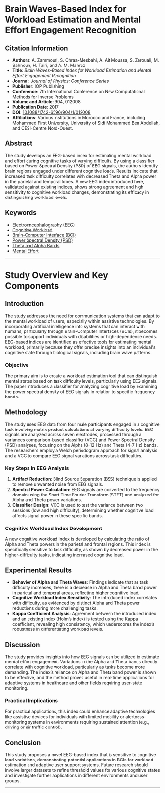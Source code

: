 # **Brain Waves-Based Index for Workload Estimation and Mental Effort Engagement Recognition**

## Citation Information

- **Authors**: A. Zammouri, S. Chraa-Mesbahi, A. Ait Moussa, S. Zerouali, M. Sahnoun, H. Tairi, and A. M. Mahraz
- **Title**: *Brain Waves-Based Index for Workload Estimation and Mental Effort Engagement Recognition*
- **Journal**: *Journal of Physics: Conference Series*
- **Publisher**: IOP Publishing
- **Conference**: 7th International Conference on New Computational Methods for Inverse Problems
- **Volume and Article**: 904, 012008
- **Publication Date**: 2017
- **DOI**: [10.1088/1742-6596/904/1/012008](https://doi.org/10.1088/1742-6596/904/1/012008)
- **Affiliations**: Various institutions in Morocco and France, including Mohammed First University, University of Sidi Mohammed Ben Abdellah, and CESI-Centre Nord-Ouest.

## Abstract

The study develops an EEG-based index for estimating mental workload and effort during cognitive tasks of varying difficulty. By using a classifier based on Power Spectral Density (PSD) of EEG signals, the authors identify brain regions engaged under different cognitive loads. Results indicate that increased task difficulty correlates with decreased Theta and Alpha power in the parietal and temporal lobes. A new EEG index introduced here, validated against existing indices, shows strong agreement and high sensitivity to cognitive workload changes, demonstrating its efficacy in distinguishing workload levels.

## Keywords

- [Electroencephalography (EEG)](https://scholar.google.com/scholar?q=Electroencephalography+EEG)
- [Cognitive Workload](https://scholar.google.com/scholar?q=Cognitive+Workload)
- [Brain-Computer Interface (BCI)](https://scholar.google.com/scholar?q=Brain-Computer+Interface)
- [Power Spectral Density (PSD)](https://scholar.google.com/scholar?q=Power+Spectral+Density+PSD)
- [Theta and Alpha Bands](https://scholar.google.com/scholar?q=Theta+and+Alpha+Bands)
- [Mental Effort](https://scholar.google.com/scholar?q=Mental+Effort)

---

# Study Overview and Key Components

## Introduction

The study addresses the need for communication systems that can adapt to the mental workload of users, especially within assistive technologies. By incorporating artificial intelligence into systems that can interact with humans, particularly through Brain-Computer Interfaces (BCIs), it becomes possible to support individuals with disabilities or high-dependence needs. EEG-based indices are identified as effective tools for estimating mental workload, primarily because they offer precise insights into an individual's cognitive state through biological signals, including brain wave patterns.

### Objective

The primary aim is to create a workload estimation tool that can distinguish mental states based on task difficulty levels, particularly using EEG signals. The paper introduces a classifier for analyzing cognitive load by examining the power spectral density of EEG signals in relation to specific frequency bands.

## Methodology

The study uses EEG data from four male participants engaged in a cognitive task involving matrix product calculations at varying difficulty levels. EEG signals are analyzed across seven electrodes, processed through a variances comparison-based classifier (VCC) and Power Spectral Density (PSD) analyses, focusing on the Alpha (8-12 Hz) and Theta (4-7 Hz) bands. The researchers employ a Welch periodogram approach for signal analysis and a VCC to compare EEG signal variations across task difficulties.

### Key Steps in EEG Analysis

1. **Artifact Reduction**: Blind Source Separation (BSS) technique is applied to remove unwanted noise from EEG signals.
2. **Spectral Power Calculation**: EEG signals are converted to the frequency domain using the Short Time Fourier Transform (STFT) and analyzed for Alpha and Theta power variations.
3. **Classifier Design**: VCC is used to test the variance between two sessions (low and high difficulty), determining whether cognitive load affects signal power in these specific bands.

### Cognitive Workload Index Development

A new cognitive workload index is developed by calculating the ratio of Alpha and Theta powers in the parietal and frontal regions. This index is specifically sensitive to task difficulty, as shown by decreased power in the higher-difficulty tasks, indicating increased cognitive load.

## Experimental Results

- **Behavior of Alpha and Theta Waves**: Findings indicate that as task difficulty increases, there is a decrease in Alpha and Theta band power in parietal and temporal areas, reflecting higher cognitive load.
- **Cognitive Workload Index Sensitivity**: The introduced index correlates with difficulty, as evidenced by distinct Alpha and Theta power reductions during more challenging tasks.
- **Kappa Coefficient Analysis**: Agreement between the introduced index and an existing index (Holm’s index) is tested using the Kappa coefficient, revealing high consistency, which underscores the index’s robustness in differentiating workload levels.

## Discussion

The study provides insights into how EEG signals can be utilized to estimate mental effort engagement. Variations in the Alpha and Theta bands directly correlate with cognitive workload, particularly as tasks become more demanding. The index’s reliance on Alpha and Theta band power is shown to be effective, and the method proves useful in real-time applications for adaptive systems in healthcare and other fields requiring user-state monitoring.

### Practical Implications

For practical applications, this index could enhance adaptive technologies like assistive devices for individuals with limited mobility or alertness-monitoring systems in environments requiring sustained attention (e.g., driving or air traffic control).

## Conclusion

This study proposes a novel EEG-based index that is sensitive to cognitive load variations, demonstrating potential applications in BCIs for workload estimation and adaptive user support systems. Future research should involve larger datasets to refine threshold values for various cognitive states and investigate further applications in different environments and user groups.

---
